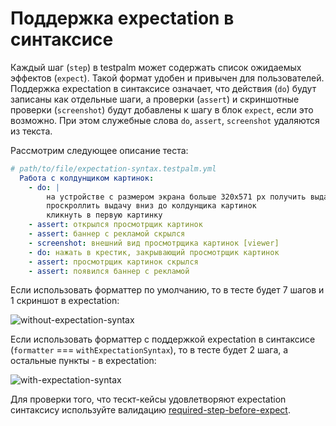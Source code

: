 # Поддержка еxpectation в синтаксисе

Каждый шаг (`step`) в testpalm может содержать список ожидаемых эффектов (`expect`). Такой формат удобен и привычен для пользователей.
Поддержка еxpectation в синтаксисе означает, что действия (`do`) будут записаны как отдельные шаги,
а проверки (`assert`) и скриншотные проверки (`screenshot`) будут добавлены к шагу в блок `expect`, если это возможно. 
При этом служебные слова `do`, `assert`, `screenshot` удаляются из текста.

Рассмотрим следующее описание теста:
```yml
# path/to/file/еxpectation-syntax.testpalm.yml
  Работа с колдунщиком картинок:
    - do: |
        на устройстве с размером экрана больше 320х571 px получить выдачу по запросу "foreverdata"
        проскроллить выдачу вниз до колдунщика картинок
        кликнуть в первую картинку
    - assert: открылся просмотрщик картинок
    - assert: баннер с рекламой скрылся
    - screenshot: внешний вид просмотрщика картинок [viewer]
    - do: нажать в крестик, закрывающий просмотрщик картинок
    - assert: просмотрщик картинок скрылся
    - assert: появился баннер с рекламой
```

Если использовать форматтер по умолчанию, то в тесте будет 7 шагов и 1 скриншот в еxpectation:

![without-expectation-syntax](./images/without-expectation-syntax.png)

Если использовать форматтер c поддержкой еxpectation в синтаксисе (`formatter` === `withExpectationSyntax`), то в тесте будет 2 шага, а остальные пункты - в еxpectation:

![with-expectation-syntax](./images/with-expectation-syntax.png)

Для проверки того, что тескт-кейсы удовлетворяют еxpectation синтаксису используйте валидацию [required-step-before-expect](./configuration.md#validationOpts).